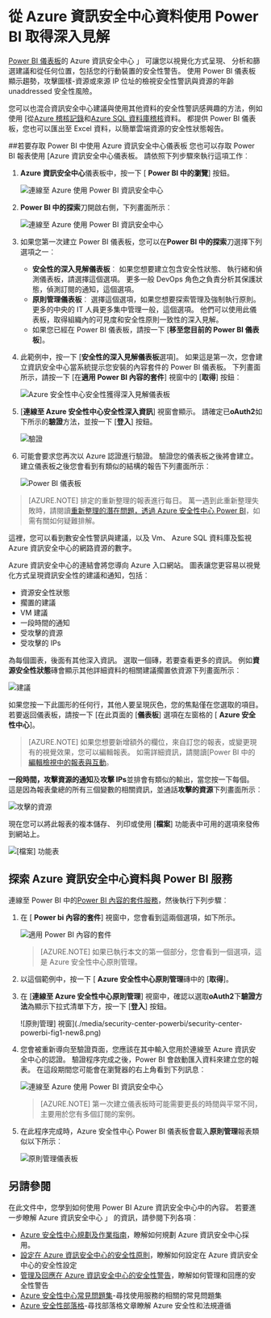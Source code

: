 <properties
   pageTitle="從 Azure 資訊安全中心資料使用 Power BI 取得深入見解 |Microsoft Azure"
   description="Azure 安全性中心 Power BI 內容套件可讓您輕鬆找到的安全性警告，建議、 攻擊資源和趨勢，根據您的報表所建立的資料集。"
   services="security-center"
   documentationCenter="na"
   authors="YuriDio"
   manager="swadhwa"
   editor=""/>

<tags
   ms.service="security-center"
   ms.devlang="na"
   ms.topic="hero-article"
   ms.tgt_pltfrm="na"
   ms.workload="na"
   ms.date="09/22/2016"
   ms.author="yurid"/>

# <a name="get-insights-from-azure-security-center-data-with-power-bi"></a>從 Azure 資訊安全中心資料使用 Power BI 取得深入見解
[Power BI 儀表板](http://aka.ms/azure-security-center-power-bi)的 Azure 資訊安全中心 」 可讓您以視覺化方式呈現、 分析和篩選建議和從任何位置，包括您的行動裝置的安全性警告。 使用 Power BI 儀表板顯示趨勢，攻擊圖樣-資源或來源 IP 位址的檢視安全性警訊與資源的年齡 unaddressed 安全性風險。 

您可以也混合資訊安全中心建議與使用其他資料的安全性警訊感興趣的方法，例如使用 [從[Azure 稽核記錄](https://powerbi.microsoft.com/blog/monitor-azure-audit-logs-with-power-bi/)和[Azure SQL 資料庫稽核](https://powerbi.microsoft.com/blog/monitor-your-azure-sql-database-auditing-activity-with-power-bi/)資料。 都提供 Power BI 儀表板，您也可以匯出至 Excel 資料，以簡單雲端資源的安全性狀態報告。

##<a name="using-azure-security-center-dashboard-to-access-power-bi"></a>若要存取 Power BI 中使用 Azure 資訊安全中心儀表板
您也可以存取 Power BI 報表使用 [Azure 資訊安全中心儀表板。 請依照下列步驟來執行這項工作︰ 

1. **Azure 資訊安全中心**儀表板中，按一下 [ **Power BI 中的瀏覽**] 按鈕。

    ![連線至 Azure 使用 Power BI 資訊安全中心](./media/security-center-powerbi/security-center-powerbi-fig1-new10.png) 

2. **Power BI 中的探索**刀開啟右側，下列畫面所示︰

    ![連線至 Azure 使用 Power BI 資訊安全中心](./media/security-center-powerbi/security-center-powerbi-fig1-new2.png)

3. 如果您第一次建立 Power BI 儀表板，您可以在**Power BI 中的探索**刀選擇下列選項之一︰ 

    - **安全性的深入見解儀表板**︰ 如果您想要建立包含安全性狀態、 執行緒和偵測儀表板，請選擇這個選項。 更多一般 DevOps 角色之負責分析其保護狀態，偵測訂閱的通知，這個選項。
    - **原則管理儀表板**︰ 選擇這個選項，如果您想要探索管理及強制執行原則。  更多的中央的 IT 人員更多集中管理一般，這個選項。 他們可以使用此儀表板，取得組織內的可見度和安全性原則一致性的深入見解。
    - 如果您已經在 Power BI 儀表板，請按一下 [**移至您目前的 Power BI 儀表板**]。

4. 此範例中，按一下 [**安全性的深入見解儀表板**選項]。 如果這是第一次，您會建立資訊安全中心當系統提示您安裝的內容套件的 Power BI 儀表板。 下列畫面所示，請按一下 [在**適用 Power BI 內容的套件**] 視窗中的 [**取得**] 按鈕︰

    ![Azure 安全性中心安全性獲得深入見解儀表板](./media/security-center-powerbi/security-center-powerbi-fig1-new3.png)

5. [**連線至 Azure 安全性中心安全性深入資訊**] 視窗會顯示。 請確定已**oAuth2**如下所示的**驗證**方法，並按一下 [**登入**] 按鈕。
    
    ![驗證](./media/security-center-powerbi/security-center-powerbi-fig1-new4.png)

6. 可能會要求您再次以 Azure 認證進行驗證。 驗證您的儀表板之後將會建立。 建立儀表板之後您會看到有類似的結構的報告下列畫面所示︰

    ![Power BI 儀表板](./media/security-center-powerbi/security-center-powerbi-fig1-new5.png)


> [AZURE.NOTE] 排定的重新整理的報表進行每日。 萬一遇到此重新整理失敗時，請閱讀[重新整理的潛在問題，透過 Azure 安全性中心 Power BI](https://blogs.msdn.microsoft.com/azuresecurity/2016/04/07/azure-security-center-power-bi-refresh-fails/)，如需有關如何疑難排解。

這裡，您可以看到數安全性警訊與建議，以及 Vm、 Azure SQL 資料庫及監視 Azure 資訊安全中心的網路資源的數字。

Azure 資訊安全中心的連結會將您導向 Azure 入口網站。 圖表讓您更容易以視覺化方式呈現資訊安全性的建議和通知，包括︰

- 資源安全性狀態
- 擱置的建議
- VM 建議
- 一段時間的通知
- 受攻擊的資源
- 受攻擊的 IPs

為每個圖表，後面有其他深入資訊。 選取一個磚，若要查看更多的資訊。 例如**資源安全性狀態**磚會顯示其他詳細資料的相關建議擱置依資源下列畫面所示︰

![建議](./media/security-center-powerbi/security-center-powerbi-fig1-new6.png)

如果您按一下此圖形的任何行，其他人要呈現灰色，您的焦點僅在您選取的項目。 若要返回儀表板，請按一下 [在此頁面的 [**儀表板**] 選項在左窗格的 [ **Azure 安全性中心**]。

> [AZURE.NOTE] 如果您想要新增額外的欄位，來自訂您的報表，或變更現有的視覺效果，您可以編輯報表。 如需詳細資訊，請閱讀[Power BI 中的 [編輯檢視中的報表與互動](https://powerbi.microsoft.com/documentation/powerbi-service-interact-with-a-report-in-editing-view/)。

**一段時間，攻擊資源的通知**及**攻擊 IPs**並排會有類似的輸出，當您按一下每個。 這是因為報表彙總的所有三個變數的相關資訊，並通話**攻擊的資源**下列畫面所示︰

![攻擊的資源](./media/security-center-powerbi/security-center-powerbi-fig1-new7.png)

現在您可以將此報表的複本儲存、 列印或使用 [**檔案**] 功能表中可用的選項來發佈到網站上。

![[檔案] 功能表](./media/security-center-powerbi/security-center-powerbi-fig8.png)

## <a name="exploring-your-azure-security-center-data-with-power-bi-services"></a>探索 Azure 資訊安全中心資料與 Power BI 服務

連線至 Power BI 中的[Power BI 內容的套件服務](https://msit.powerbi.com/groups/me/getdata/services)，然後執行下列步驟︰

1. 在 [ **Power bi 內容的套件**] 視窗中，您會看到這兩個選項，如下所示。

    ![適用 Power BI 內容的套件](./media/security-center-powerbi/security-center-powerbi-fig1-new.png)

    >[AZURE.NOTE] 如果已執行本文的第一個部分，您會看到一個選項，這是 Azure 安全性中心原則管理。

2. 以這個範例中，按一下 [ **Azure 安全性中心原則管理**磚中的 [**取得**]。

3. 在 [**連線至 Azure 安全性中心原則管理**] 視窗中，確認以選取**oAuth2**下**驗證方法**為顯示下拉式清單下方，按一下 [**登入**] 按鈕。

    ![原則管理] 視窗](./media/security-center-powerbi/security-center-powerbi-fig1-new8.png)

4. 您會被重新導向至驗證頁面，您應該在其中輸入您用於連線至 Azure 資訊安全中心的認證。 驗證程序完成之後，Power BI 會啟動匯入資料來建立您的報表。 在這段期間您可能會在瀏覽器的右上角看到下列訊息︰

    ![連線至 Azure 使用 Power BI 資訊安全中心](./media/security-center-powerbi/security-center-powerbi-fig4.png)

    >[AZURE.NOTE] 第一次建立儀表板時可能需要更長的時間與平常不同，主要用於您有多個訂閱的案例。 

5. 在此程序完成時，Azure 安全性中心 Power BI 儀表板會載入**原則管理**報表類似以下所示︰

    ![原則管理儀表板](./media/security-center-powerbi/security-center-powerbi-fig1-new9.png)

## <a name="see-also"></a>另請參閱
在此文件中，您學到如何使用 Power BI Azure 資訊安全中心中的內容。 若要進一步瞭解 Azure 資訊安全中心 」 的資訊，請參閱下列各項︰

- [Azure 安全性中心規劃及作業指南](security-center-planning-and-operations-guide.md)，瞭解如何規劃 Azure 資訊安全中心採用。
- [設定在 Azure 資訊安全中心的安全性原則](security-center-policies.md)，瞭解如何設定在 Azure 資訊安全中心的安全性設定
- [管理及回應在 Azure 資訊安全中心的安全性警告](security-center-managing-and-responding-alerts.md)，瞭解如何管理和回應的安全性警告
- [Azure 安全性中心常見問題集](security-center-faq.md)-尋找使用服務的相關的常見問題集
- [Azure 安全性部落格](http://blogs.msdn.com/b/azuresecurity/)-尋找部落格文章瞭解 Azure 安全性和法規遵循
